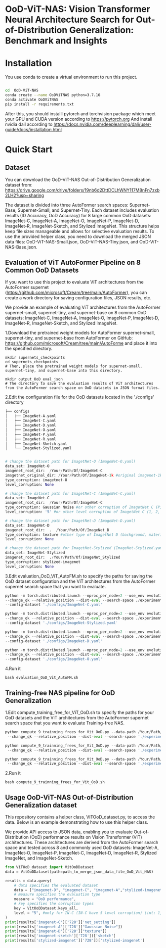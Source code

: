 # OoD-ViT-NAS: Vision Transformer Neural Architecture Search for Out-of-Distribution Generalization: Benchmark and Insights

# Installation
You use conda to create a virtual environment to run this project.

```bash

cd  OoD-ViT-NAS
conda create --name OoDViTNAS python=3.7.16
conda activate OoDViTNAS
pip install -r requirements.txt
```
After this, you should installl pytorch and torchvision package which meet your GPU and CUDA version according to https://pytorch.org
And install nvidia dail according to https://docs.nvidia.com/deeplearning/dali/user-guide/docs/installation.html
	
Quick Start
=====================================

Dataset
--------------
You can download the OoD-ViT-NAS Out-of-Distribution Generalization dataset from: https://drive.google.com/drive/folders/19nb6d2DttDCLhWNY117M8nFn7zxb2LH2?usp=sharing

The dataset is divided into three AutoFormer search spaces: Supernet-Base, Supernet-Small, and Supernet-Tiny. Each dataset includes evaluation results (ID Accuracy, OoD Accuracy) for 8 large common OoD datasets: ImageNet-C, ImageNet-A, ImageNet-O, ImageNet-P, ImageNet-D, ImageNet-R, ImageNet-Sketch, and Stylized ImageNet. This structure helps keep file sizes manageable and allows for selective evaluation results. To use the provided helper class, you need to download the merged JSON data files: OoD-ViT-NAS-Small.json, OoD-ViT-NAS-Tiny.json, and OoD-ViT-NAS-Base.json.

Evaluation of ViT AutoFormer Pipeline on 8 Common OoD Datasets
--------------
If you want to use this project to evaluate ViT architectures from the AutoFormer supernet (https://github.com/microsoft/Cream/tree/main/AutoFormer), you can create a work directory for saving configuration files, JSON results, etc.

We provide an example of evaluating ViT architectures from the AutoFormer supernet-small, supernet-tiny, and supernet-base on 8 common OoD datasets: ImageNet-C, ImageNet-A, ImageNet-O, ImageNet-P, ImageNet-D, ImageNet-R, ImageNet-Sketch, and Stylized ImageNet.

1.Download the pretrained weight models for AutoFormer supernet-small, supernet-tiny, and supernet-base from AutoFormer on GitHub: https://github.com/microsoft/Cream/tree/main/AutoForme and place it into the specified directory.

    mkdir supernets_checkpoints
    cd supernets_checkpoints
    # Then, place the pretrained weight models for supernet-small, supernet-tiny, and supernet-base into this directory.

    mkdir output_OoD_eval_json
    # The directory to save the evaluation results of ViT architectures from the AutoFormer search space on OoD datasets in JSON format files.


2.Edit the configuration file for the OoD datasets located in the './configs' directory

```python
├── configs
│   ├── ImageNet-A.yaml
│   ├── ImageNet-C.yaml
│   ├── ImageNet-D.yaml
│   ├── ImageNet-O.yaml
│   ├── ImageNet-P.yaml
│   ├── ImageNet-R.yaml
│   ├── ImageNet-Sketch.yaml
│   └── ImageNet-Stylized.yaml
```

```python	

# change the dataset path for ImagetNet-O (ImageNet-O.yaml)
data_set: ImageNet-O
imagenet_root_dir:  /Your/Path/Of/ImageNet-C
imagetnet_original_dir: /Your/Path/Of/ImageNet-1k #original imagenet-1k
type_corruption: imagetnet-O
level_corruption: None

# change the dataset path for ImagetNet-C (ImageNet-C.yaml)
data_set: ImageNet-C
imagenet_root_dir:  /Your/Path/Of/ImageNet-C
type_corruption: Gaussian Noise #or other corruption of ImagetNet C (Pixelate, Fog, Snow, ...)
level_corruption: '5' #or other level corruption of ImagetNet C (1, 2, 3, 4)

# change the dataset path for ImagetNet-D (ImageNet-D.yaml)
data_set: ImageNet-D
imagenet_root_dir:  .  /Your/Path/Of/ImageNet_D
type_corruption: texture #other type of ImagetNet D (background, material)
level_corruption: None

# change the dataset path for ImagetNet-Stylized (ImageNet-Stylized.yaml)
data_set: ImageNet-Stylized
imagenet_root_dir:  ./Your/Path/Of/ImageNet_Stylized
type_corruption: stylized-imagenet
level_corruption: None
```


3.Edit evaluation_OoD_ViT_AutoFM.sh to specify the paths for saving the OoD dataset configuration and the ViT architectures from the AutoFormer supernet search space that you want to evaluate.

```python
python -m torch.distributed.launch --nproc_per_node=2 --use_env evolution_OoD_Vit_AutoFM.py --gp \
--change_qk --relative_position --dist-eval --search-space ./experiments/supernet/supernet-S.yaml --supernet 'small' \
--config-dataset './configs/ImageNet-C.yaml'

python -m torch.distributed.launch --nproc_per_node=2 --use_env evolution_OoD_Vit_AutoFM.py --gp \
--change_qk --relative_position --dist-eval --search-space ./experiments/supernet/supernet-S.yaml --supernet 'small' \
--config-dataset './configs/ImageNet-Stylized.yaml'

python -m torch.distributed.launch --nproc_per_node=2 --use_env evolution_OoD_Vit_AutoFM.py --gp \
--change_qk --relative_position --dist-eval --search-space ./experiments/supernet/supernet-B.yaml --supernet 'base' \
--config-dataset './configs/ImageNet-D.yaml'

python -m torch.distributed.launch --nproc_per_node=2 --use_env evolution_OoD_Vit_AutoFM.py --gp \
--change_qk --relative_position --dist-eval --search-space ./experiments/supernet/supernet-T.yaml --supernet 'base' \
--config-dataset './configs/ImageNet-O.yaml'
```

4.Run it

    bash evaluation_OoD_Vit_AutoFM.sh

Training-free NAS pipeline for OoD Generalization
--------------

1.Edit compute_training_free_for_ViT_OoD.sh to specify the paths for your OoD datasets and the ViT architectures from the AutoFormer supernet search space that you want to evaluate Training-free NAS.

```python
python compute_9_trainning_frees_for_Vit_OoD.py --data-path /Your/Path/Of/ImageNet_OoD --gp \
 --change_qk --relative_position --dist-eval --search-space './experiments/supernet/supernet-S.yaml' --output_dir './OUTPUT/trainning_free_nas' --supernet 'small'
```

```python
python compute_9_trainning_frees_for_Vit_OoD.py --data-path /Your/Path/Of/ImageNet_OoD --gp \
 --change_qk --relative_position --dist-eval --search-space './experiments/supernet/supernet-B.yaml' --output_dir './OUTPUT/trainning_free_nas' --supernet 'base'
```

```python
python compute_9_trainning_frees_for_Vit_OoD.py --data-path /Your/Path/Of/ImageNet_OoD --gp \
 --change_qk --relative_position --dist-eval --search-space './experiments/supernet/supernet-T.yaml' --output_dir './OUTPUT/trainning_free_nas' --supernet 'tiny'
```

2.Run it

    bash compute_9_trainning_frees_for_Vit_OoD.sh


Usage OoD-ViT-NAS Out-of-Distribution Generalization dataset
-------
This repository contains a helper class, ViTOoD_dataset.py, to access the data. Below is an example demonstrating how to use this helper class.

We provide API access to JSON data, enabling you to evaluate Out-of-Distribution (OoD) performance results on Vision Transformer (ViT) architectures. These architectures are derived from the AutoFormer search space and tested across 8 and commonly used OoD datasets: ImageNet-A, ImageNet-O, ImageNet-P, ImageNet-C, ImageNet-D, ImageNet-R, Stylized ImageNet, and ImageNet-Sketch.


```python
from ViTOoD_dataset import VitOoDDataset
data = VitOoDDataset(path=path_to_merge_json_data_file_OoD_Vit_NAS)

results = data.query(
    # data specifies the evaluated dataset
    data = ["imagenet-D", "imagenet-C", "imagenet-A","stylized-imagenet","sketch-imagenet"],
    # measure specifies the evaluation type
    measure = "OoD performance",
    # key specifies the corruption types
    key = VitOoDDataset.keys_all,
    level = "5", #only for IN-C (IN-C have 5 level corruption) (int: 1,2,3,4 or 5)
)
print(results['imagenet-C']['728']['net_setting'])
print(results['imagenet-A']['728']["Gaussian Noise"])
print(results['imagenet-D']['728']["texture"])
print(results['imagenet-sketch']['728'])['sketch']
print(results['stylized-imagenet']['728'])['stylized-imagenet']
```
